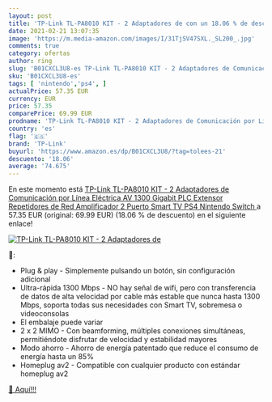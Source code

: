 ```yaml
---
layout: post
title: 'TP-Link TL-PA8010 KIT - 2 Adaptadores de con un 18.06 % de descuento'
date: 2021-02-21 13:07:35
image: 'https://m.media-amazon.com/images/I/31TjSV47SXL._SL200_.jpg'
comments: true
category: ofertas
author: ring
slug: 'B01CXCL3U8-es TP-Link TL-PA8010 KIT - 2 Adaptadores de Comunicación por...'
sku: 'B01CXCL3U8-es'
tags: [ 'nintendo','ps4', ]
actualPrice: 57.35 EUR
currency: EUR
price: 57.35
comparePrice: 69.99 EUR
prodname: 'TP-Link TL-PA8010 KIT - 2 Adaptadores de Comunicación por Línea Eléctrica  AV 1300 Gigabit  PLC  Extensor  Repetidores de Red  Amplificador  2 Puerto  Smart TV  PS4  Nintendo Switch '
country: 'es'
flag: '🇪🇸'
brand: 'TP-Link'
buyurl: 'https://www.amazon.es/dp/B01CXCL3U8/?tag=tolees-21'
descuento: '18.06'
average: '74.675'
---
```


En este momento está [TP-Link TL-PA8010 KIT - 2 Adaptadores de Comunicación por Línea Eléctrica  AV 1300 Gigabit  PLC  Extensor  Repetidores de Red  Amplificador  2 Puerto  Smart TV  PS4  Nintendo Switch ](https://www.amazon.es/dp/B01CXCL3U8/?tag=tolees-21) a 57.35 EUR (original: 69.99 EUR) (18.06 %  de descuento) en el siguiente enlace!

[![TP-Link TL-PA8010 KIT - 2 Adaptadores de](https://m.media-amazon.com/images/I/31TjSV47SXL._SL200_.jpg)](https://www.amazon.es/dp/B01CXCL3U8/?tag=tolees-21)

🔎:

- Plug & play - Simplemente pulsando un botón, sin configuración adicional
- Ultra-rápida 1300 Mbps - NO hay señal de wifi, pero con transferencia de datos de alta velocidad por cable más estable que nunca hasta 1300 Mbps, soporta todas sus necesidades con Smart TV, sobremesa o videoconsolas
- El embalaje puede variar
- 2 x 2 MIMO - Con beamforming, múltiples conexiones simultáneas, permitiéndote disfrutar de velocidad y estabilidad mayores
- Modo ahorro - Ahorro de energía patentado que reduce el consumo de energía hasta un 85%
- Homeplug av2 - Compatible con cualquier producto con estándar homeplug av2

[🛒 Aquí!!!](https://www.amazon.es/dp/B01CXCL3U8/?tag=tolees-21)
